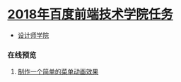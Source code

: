 # [2018年百度前端技术学院任务](http://ife.baidu.com/)

* [设计师学院](http://ife.baidu.com/course/all)


### 在线预览
1. [制作一个简单的菜单动画效果](http://htmlpreview.github.com/?https://github.com/woai3c/2018ife-task/tree/master/designer/menu-animation)
